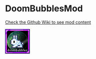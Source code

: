 # DoomBubblesMod

[Check the Github Wiki to see mod content](https://github.com/doombubbles/DoomBubblesMod/wiki)

![](https://github.com/doombubbles/DoomBubblesMod/blob/master/icon.png?raw=true)
